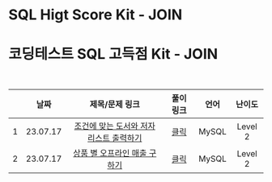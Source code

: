 # SQL Higt Score Kit - JOIN
# 코딩테스트 SQL 고득점 Kit - JOIN

<br>

||날짜|제목/문제 링크|풀이 링크|언어|난이도|
|:---:|:---:|:---:|:---:|:---:|:---:|
|1|23.07.17|[조건에 맞는 도서와 저자 리스트 출력하기](https://school.programmers.co.kr/learn/courses/30/lessons/131112?language=mysql)|[클릭](./solution/book_author.sql)|MySQL|Level 2|
|2|23.07.17|[상품 별 오프라인 매출 구하기](https://school.programmers.co.kr/learn/courses/30/lessons/131533?language=mysql)|[클릭](./solution/product_offline_sales.sql)|MySQL|Level 2|